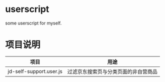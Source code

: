 # userscript
some userscript for myself.

# 项目说明

项目|用途
:---:|:---:
jd-self-support.user.js|过滤京东搜索页与分类页面的非自营商品
